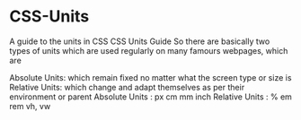 # CSS-Units
A guide to the units in CSS
CSS Units Guide
So there are basically two types of units which are used regularly on many famours webpages, which are

Absolute Units: which remain fixed no matter what the screen type or size is
Relative Units: which change and adapt themselves as per their environment or parent
Absolute Units : 
px
cm
mm
inch
Relative Units : 
%
em
rem
vh, vw
